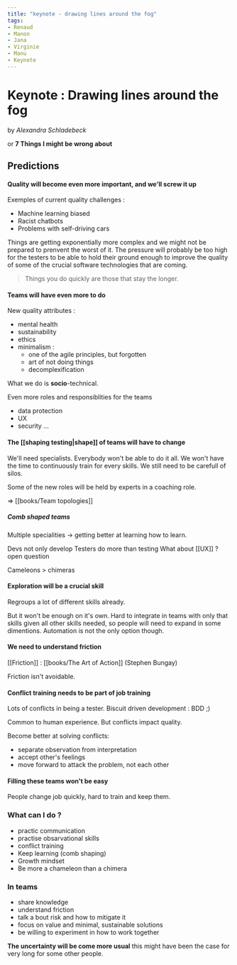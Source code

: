 ```yaml
---
title: "keynote - drawing lines around the fog"
tags: 
- Renaud
- Manon
- Jana
- Virginie
- Manu
- Keynote
---
```


# Keynote : Drawing lines around the fog
by _Alexandra Schladebeck_

or
 **7 Things I might be wrong about**

## Predictions

#### Quality will become even more important, and we'll screw it up

 Exemples of current quality challenges :
 - Machine learning biased
 - Racist chatbots
 - Problems with self-driving cars
 
 Things are getting exponentially more complex and we might not be prepared to prenvent the worst of it.
 The pressure will probably be too high for the testers to be able to hold their ground enough to improve the quality of some of the crucial software technologies that are coming.

> Things you do quickly are those that stay the longer.

#### Teams will have even more to do
New quality attributes :
- mental health
- sustainability
- ethics
- minimalism :
	- one of the agile principles, but forgotten
	- art of not doing things
	- decomplexification

What we do is **socio**-technical.

Even more roles and responsiblities for the teams
- data protection
- UX
- security
...

#### The [[shaping testing|shape]] of teams will have to change

We'll need specialists. Everybody won't be able to do it all.
We won't have the time to continuously train for every skills.
We still need to be carefull of silos.

Some of the new roles will be held by experts in a coaching role.

=> [[books/Team topologies]]

##### Comb shaped teams
Multiple specialities
-> getting better at learning how to learn.

Devs not only develop
Testers do more than testing
What about [[UX]] ?  open question

Cameleons > chimeras

#### Exploration will be a crucial skill
Regroups a lot of different skills already.

But it won't be enough on it's own. Hard to integrate in teams with only that skills given all other skills needed, so people will need to expand in some dimentions.
Automation is not the only option though.

#### We need to understand friction

[[Friction]] : [[books/The Art of Action]] (Stephen Bungay)

Friction isn't avoidable.

#### Conflict training needs to be part of job training
Lots of conflicts in being a tester.
Biscuit driven development : BDD ;)

Common to human experience.
But conflicts impact quality.

Become better at solving conflicts:
- separate observation from interpretation
- accept other's feelings
- move forward to attack the problem, not each other

#### Filling these teams won't be easy

People change job quickly, hard to train and keep them.

### What can I do ?

- practic communication
- practise obsarvational skills
- conflict training
- Keep learning (comb shaping)
- Growth mindset
- Be more a chameleon than a chimera

### In teams
- share knowledge
- understand friction
- talk a bout risk and how to mitigate it 
- focus on value and minimal, sustainable solutions
- be willing to experiment in how to work together

**The uncertainty will be come more usual**
this might have been the case for very long for some other people.






